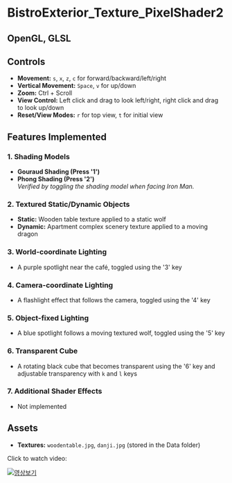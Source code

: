 # BistroExterior_Texture_PixelShader2

## OpenGL, GLSL

## Controls
- **Movement:** `s`, `x`, `z`, `c` for forward/backward/left/right  
- **Vertical Movement:** `Space`, `v` for up/down  
- **Zoom:** Ctrl + Scroll  
- **View Control:** Left click and drag to look left/right, right click and drag to look up/down  
- **Reset/View Modes:** `r` for top view, `t` for initial view  

## Features Implemented

### 1. Shading Models
- **Gouraud Shading (Press '1')**  
- **Phong Shading (Press '2')**  
  _Verified by toggling the shading model when facing Iron Man._

### 2. Textured Static/Dynamic Objects
- **Static:** Wooden table texture applied to a static wolf  
- **Dynamic:** Apartment complex scenery texture applied to a moving dragon  

### 3. World-coordinate Lighting
- A purple spotlight near the café, toggled using the '3' key  

### 4. Camera-coordinate Lighting
- A flashlight effect that follows the camera, toggled using the '4' key  

### 5. Object-fixed Lighting
- A blue spotlight follows a moving textured wolf, toggled using the '5' key  

### 6. Transparent Cube
- A rotating black cube that becomes transparent using the '6' key and adjustable transparency with `k` and `l` keys  

### 7. Additional Shader Effects
- Not implemented

## Assets
- **Textures:** `woodentable.jpg`, `danji.jpg` (stored in the Data folder)

Click to watch video:

[![영상보기](https://img.youtube.com/vi/Km4seLqofOk/0.jpg)](https://www.youtube.com/watch?v=Km4seLqofOk)
